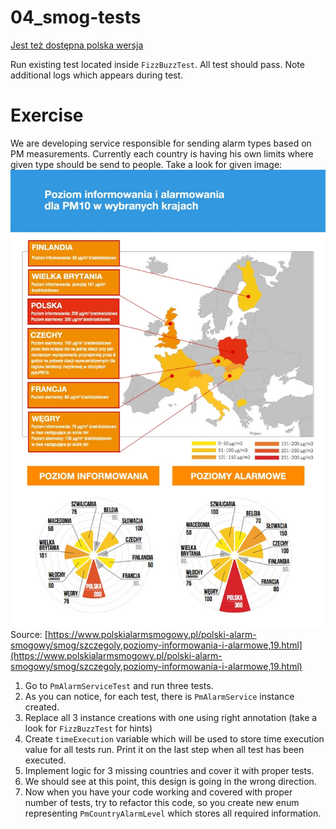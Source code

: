 # 04_smog-tests
[Jest też dostępna polska wersja](README.pl.md)

Run existing test located inside `FizzBuzzTest`.
All test should pass. 
Note additional logs which appears during test.

# Exercise

We are developing service responsible for sending alarm types based on PM measurements.
Currently each country is having his own limits where given type should be send to people.
Take a look for given image:
![.img/477.jpg](.img/477.jpg)
Source: [https://www.polskialarmsmogowy.pl/polski-alarm-smogowy/smog/szczegoly,poziomy-informowania-i-alarmowe,19.html](https://www.polskialarmsmogowy.pl/polski-alarm-smogowy/smog/szczegoly,poziomy-informowania-i-alarmowe,19.html)

1. Go to `PmAlarmServiceTest` and run three tests.
2. As you can notice, for each test, there is `PmAlarmService` instance created.
3. Replace all 3 instance creations with one using right annotation (take a look for `FizzBuzzTest` for hints)
4. Create `timeExecution` variable which will be used to store time execution value for all tests run. Print it on the last step when all test has been executed.
5. Implement logic for 3 missing countries and cover it with proper tests.
6. We should see at this point, this design is going in the wrong direction.
7. Now when you have your code working and covered with proper number of tests, try to refactor this code, so you create new enum representing `PmCountryAlarmLevel` which stores all required information.







